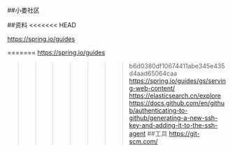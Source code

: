 ##小娄社区

##资料
<<<<<<< HEAD

https://spring.io/guides

=======
https://spring.io/guides
>>>>>>> b6d0380df10674411abe345e435d4aad65064caa
https://spring.io/guides/gs/serving-web-content/
https://elasticsearch.cn/explore
https://docs.github.com/en/github/authenticating-to-github/generating-a-new-ssh-key-and-adding-it-to-the-ssh-agent
##工具
https://git-scm.com/